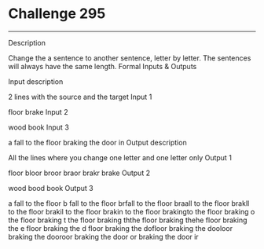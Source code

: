 # Challenge 295
----------

Description

Change the a sentence to another sentence, letter by letter.
The sentences will always have the same length.
Formal Inputs & Outputs

Input description

2 lines with the source and the target
Input 1

floor
brake
Input 2

wood
book
Input 3

a fall to the floor
braking the door in
Output description

All the lines where you change one letter and one letter only
Output 1

floor
bloor
broor
braor
brakr
brake
Output 2

wood
bood
book
Output 3

a fall to the floor
b fall to the floor
brfall to the floor
braall to the floor
brakll to the floor
brakil to the floor
brakin to the floor
brakingto the floor
braking o the floor
braking t the floor
braking ththe floor
braking thehe floor
braking the e floor
braking the d floor
braking the dofloor
braking the dooloor
braking the dooroor
braking the door or
braking the door ir